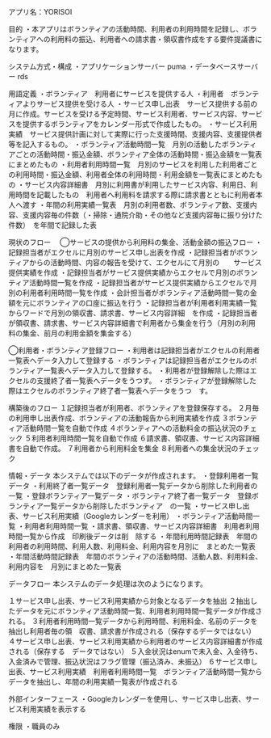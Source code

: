 アプリ名：YORISOI

目的
・本アプリはボランティアの活動時間、利用者の利用時間を記録し、ボランティアへの利用料の振込、利用者への請求書・領収書作成をする要件提議書になります。

システム方式・構成
・アプリケーションサーバー
puma
・データベースサーバー
rds

用語定義
・ボランティア　利用者にサービスを提供する人
・利用者　ボランティアよりサービス提供を受ける人
・サービス申し出表　サービス提供する前の月に作成。サービスを受ける予定時間、サービス利用者、サービス内容、サービスを提供するボランティアをカレンダー形式で作成したもの。
・サービス利用実績　サービス提供計画に対して実際に行った支援時間、支援内容、支援提供者等を記入するもの。
・ボランティア活動時間一覧　月別の活動したボランティアごとの活動時間・振込金額、ボランティア全体の活動時間・振込金額を一覧表にまとめたもの
・利用者利用時間一覧　月別のサービスを利用した利用者ごとの利用時間・振込金額、利用者全体の利用時間・利用金額を一覧表にまとめたもの
・サービス内容詳細書　月別に利用書が利用したサービス内容、利用日、利用時間を記載したもの　利用者へ利用料を請求する際に請求書とともに利用者本人へ渡す
・年間の利用実績一覧表　月別の利用者数、ボランティア数、支援内容、支援内容毎の件数（・掃除・通院介助・その他など支援内容毎に振り分けた件数）　を年間で記録した表


現状のフロー　
◯サービスの提供から利用料の集金、活動金額の振込フロー
・記録担当者がエクセルに月別のサービス申し出表を作成
・記録担当者がボランティアからの活動時間、内容の報告を受けて、エクセルにて月別の　　サービス提供実績を作成
・記録担当者がサービス提供実績からエクセルで月別のボランティア活動時間一覧を作成
・記録担当者がサービス提供実績からエクセルで月別の利用者利用時間一覧を作成
・会計担当者がボランティア活動時間一覧の金額を元にボランティアの口座に振込を行う
・記録担当者が利用者利用実績一覧からワードで月別の領収書、請求書、サービス内容詳細　を作成
・記録担当者が領収書、請求書、サービス内容詳細書で利用者から集金を行う（月別の利用　料の集金、前月の利用金額を集金する）

◯利用者・ボランティア登録フロー
・利用者は記録担当者がエクセルの利用者一覧表へデータ入力して登録する
・ボランティアは記録担当者がエクセルのボランティア一覧表へデータ入力して登録する。
・利用者が登録解除した際はエクセルの支援終了者一覧表へデータをうつす。
・ボランティアが登録解除した際はエクセルのボランティア終了者一覧表へデータをうつ　す。

構築後のフロー
１記録担当者が利用者、ボランティアを登録保存する。
２月毎の利用申し出表作成、ボランティアの活動報告から利用実績を作成
３ボランティア活動時間一覧を自動で作成
４ボランティアへの活動料金の振込状況のチェック
５利用者利用時間一覧を自動で作成
６請求書、領収書、サービス内容詳細書を自動で作成。
７利用者から利用料金を集金
８利用者への集金状況のチェック

情報・データ
本システムでは以下のデータが作成されます。
・登録利用者一覧データ
・利用終了者一覧データ　登録利用者一覧データから削除した利用者の一覧
・登録ボランティア一覧データ
・ボランティア終了者一覧データ　登録ボランティア一覧データから削除したボランティア　の一覧
・サービス申し出表、サービス利用実績（Googleカレンダーを利用）
・ボランティア活動時間一覧
・利用者利用時間一覧
・請求書、領収書、サービス内容詳細書　利用者利用時間一覧から作成　印刷後データは削　除する
・年間利用時間記録表　年間の利用者の利用時間、利用人数、利用料金、利用内容を月別に　まとめた一覧表
・年間活動時間記録表　年間のボランティアの活動時間、活動人数、利用料金、利用内容を　月別にまとめた一覧表

データフロー
本システムのデータ処理は次のようになります。

１サービス申し出表、サービス利用実績から対象となるデータを抽出
２抽出したデータを元にボランティア活動時間一覧、利用者利用時間一覧データが作成される。
３利用者利用時間一覧データから利用時間、利用料金、名前のデータを抽出し利用者毎の領　収書、請求書が作成される（保存するデータではない）
４サービス申し出表、サービス利用実績から利用者のサービス内容詳細書が作成される（保存する　データではない）
５入金状況はenumで未入金、入金待ち、入金済みで管理、振込状況はフラグ管理（振込済み、未振込）
６サービス申し出表、サービス利用実績　利用者利用時間一覧　ボランティア活動時間一覧から　データを抽出し、年間の利用実績一覧表が作成される　

外部インターフェース
・Googleカレンダーを使用し、サービス申し出表、サービス利用実績を表示する

権限
・職員のみ
